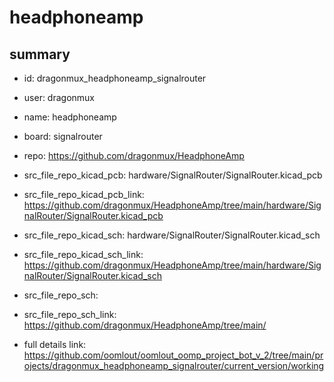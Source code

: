 # headphoneamp
 
## summary 
* id: dragonmux_headphoneamp_signalrouter
* user: dragonmux
* name: headphoneamp
* board: signalrouter
* repo: https://github.com/dragonmux/HeadphoneAmp
* src_file_repo_kicad_pcb: hardware/SignalRouter/SignalRouter.kicad_pcb
* src_file_repo_kicad_pcb_link: https://github.com/dragonmux/HeadphoneAmp/tree/main/hardware/SignalRouter/SignalRouter.kicad_pcb
* src_file_repo_kicad_sch: hardware/SignalRouter/SignalRouter.kicad_sch
* src_file_repo_kicad_sch_link: https://github.com/dragonmux/HeadphoneAmp/tree/main/hardware/SignalRouter/SignalRouter.kicad_sch

* src_file_repo_sch: 
* src_file_repo_sch_link: https://github.com/dragonmux/HeadphoneAmp/tree/main/
* full details link: https://github.com/oomlout/oomlout_oomp_project_bot_v_2/tree/main/projects/dragonmux_headphoneamp_signalrouter/current_version/working  






